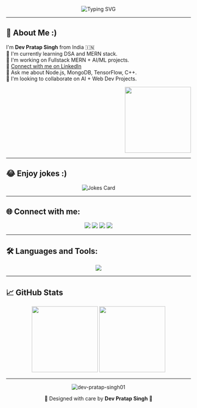 <p align="center">
  <img src="https://readme-typing-svg.demolab.com?font=Fira+Code&weight=600&size=24&pause=1000&color=F75C7E&center=true&vCenter=true&width=600&lines=Hi,+I'm+Dev+Pratap+Singh;AI+%7C+ML+%7C+MERN+Dev+%7C+Student+@+PSIT;Welcome+to+my+GitHub+Universe!" alt="Typing SVG" />
</p>

---

## 👋 About Me :)

I'm **Dev Pratap Singh** from India 🇮🇳  
🌱 I'm currently learning DSA and MERN stack.  
🚀 I'm working on Fullstack MERN + AI/ML projects.  
🔗 [Connect with me on LinkedIn](https://www.linkedin.com/in/dev-pratap-singh-393951298/)  
💬 Ask me about Node.js, MongoDB, TensorFlow, C++.  
🤝 I'm looking to collaborate on AI + Web Dev Projects.

<p align="right">
  <img src="https://cdn.dribbble.com/users/1162077/screenshots/3848914/programmer.gif" height="180"/>
</p>

---

## 😂 Enjoy jokes :)

<div align="center">
  <img src="https://readme-jokes.vercel.app/api?hideBorder" alt="Jokes Card" />
</div>

---

## 🌐 Connect with me:

<p align="center">
  <a href="mailto:devsingh.11.2003@gmail.com"><img src="https://img.icons8.com/fluency/48/gmail.png"/></a>
  <a href="https://www.linkedin.com/in/dev-pratap-singh-393951298/"><img src="https://img.icons8.com/fluency/48/linkedin.png"/></a>
  <a href="https://github.com/Dev-pratap-singh01"><img src="https://img.icons8.com/fluency/48/github.png"/></a>
  <a href="#"><img src="https://img.icons8.com/fluency/48/twitter.png"/></a>
</p>

---

## 🛠️ Languages and Tools:

<div align="center">
  <img src="https://skillicons.dev/icons?i=react,nextjs,typescript,git,nodejs,cpp,html,js,css,github,bootstrap,tailwind,mongodb" />
</div>

---

## 📈 GitHub Stats

<p align="center">
  <img src="https://github-readme-stats.vercel.app/api?username=Dev-pratap-singh01&show_icons=true&theme=tokyonight" height="180"/>
  <img src="https://github-readme-stats.vercel.app/api/top-langs/?username=Dev-pratap-singh01&layout=compact&theme=tokyonight" height="180"/>
</p>

---

<p align="center">
  <img src="https://komarev.com/ghpvc/?username=Dev-pratap-singh01&label=Profile%20views&color=brightgreen&style=flat" alt="dev-pratap-singh01" />
</p>

<p align="center">
  💖 Designed with care by <strong>Dev Pratap Singh</strong> 🙏
</p>
